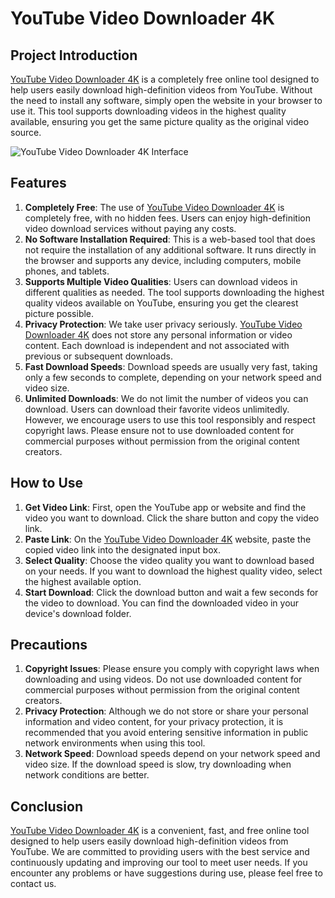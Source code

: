 # YouTube Video Downloader 4K

## Project Introduction

[YouTube Video Downloader 4K](https://youtubevideo4k.com/) is a completely free online tool designed to help users easily download high-definition videos from YouTube. Without the need to install any software, simply open the website in your browser to use it. This tool supports downloading videos in the highest quality available, ensuring you get the same picture quality as the original video source.


![YouTube Video Downloader 4K Interface](https://youtubevideo4k.com/_next/image?url=%2Fimgs%2Ffeatures%2F1.png&w=640&q=75)

## Features

1. **Completely Free**: The use of [YouTube Video Downloader 4K](https://youtubevideo4k.com/) is completely free, with no hidden fees. Users can enjoy high-definition video download services without paying any costs.
2. **No Software Installation Required**: This is a web-based tool that does not require the installation of any additional software. It runs directly in the browser and supports any device, including computers, mobile phones, and tablets.
3. **Supports Multiple Video Qualities**: Users can download videos in different qualities as needed. The tool supports downloading the highest quality videos available on YouTube, ensuring you get the clearest picture possible.
4. **Privacy Protection**: We take user privacy seriously. [YouTube Video Downloader 4K](https://youtubevideo4k.com/) does not store any personal information or video content. Each download is independent and not associated with previous or subsequent downloads.
5. **Fast Download Speeds**: Download speeds are usually very fast, taking only a few seconds to complete, depending on your network speed and video size.
6. **Unlimited Downloads**: We do not limit the number of videos you can download. Users can download their favorite videos unlimitedly. However, we encourage users to use this tool responsibly and respect copyright laws. Please ensure not to use downloaded content for commercial purposes without permission from the original content creators.

## How to Use

1. **Get Video Link**: First, open the YouTube app or website and find the video you want to download. Click the share button and copy the video link.
2. **Paste Link**: On the [YouTube Video Downloader 4K](https://youtubevideo4k.com/) website, paste the copied video link into the designated input box.
3. **Select Quality**: Choose the video quality you want to download based on your needs. If you want to download the highest quality video, select the highest available option.
4. **Start Download**: Click the download button and wait a few seconds for the video to download. You can find the downloaded video in your device's download folder.

## Precautions

1. **Copyright Issues**: Please ensure you comply with copyright laws when downloading and using videos. Do not use downloaded content for commercial purposes without permission from the original content creators.
2. **Privacy Protection**: Although we do not store or share your personal information and video content, for your privacy protection, it is recommended that you avoid entering sensitive information in public network environments when using this tool.
3. **Network Speed**: Download speeds depend on your network speed and video size. If the download speed is slow, try downloading when network conditions are better.

## Conclusion

[YouTube Video Downloader 4K](https://youtubevideo4k.com/) is a convenient, fast, and free online tool designed to help users easily download high-definition videos from YouTube. We are committed to providing users with the best service and continuously updating and improving our tool to meet user needs. If you encounter any problems or have suggestions during use, please feel free to contact us.

